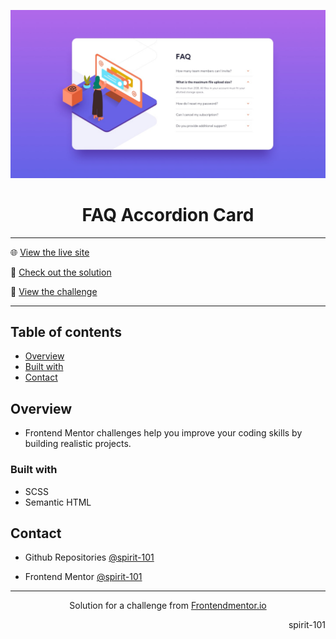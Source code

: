 ![Frontend Mentor Design](/design/desktop-design.jpg)

<h1 align="center">FAQ Accordion Card</h1>

<hr>

🌐 [View the live site](https://spirit-101.github.io/faq-accordion-card/)

🧠 [Check out the solution](https://www.frontendmentor.io/solutions/newsletter-signup-form-with-success-message-WJg63kM9mk)

📝 [View the challenge](https://www.frontendmentor.io/challenges/faq-accordion-card-XlyjD0Oam)

---

## Table of contents

- [Overview](#overview)
- [Built with](#built-with)
- [Contact](#contact)

<!-- Overview section -->

## Overview

- Frontend Mentor challenges help you improve your coding skills by building realistic projects.

### Built with

- SCSS
- Semantic HTML

<!-- Contact section -->

## Contact

- Github Repositories [@spirit-101](https://github.com/spirit-101/)

- Frontend Mentor [@spirit-101](https://www.frontendmentor.io/profile/spirit-101)

---

<div align="center">
   Solution for a challenge from <a href="https://www.frontendmentor.io/" target="_blank">Frontendmentor.io</a>
</div>

<div align="right">
    <p>spirit-101</p>
</div>
